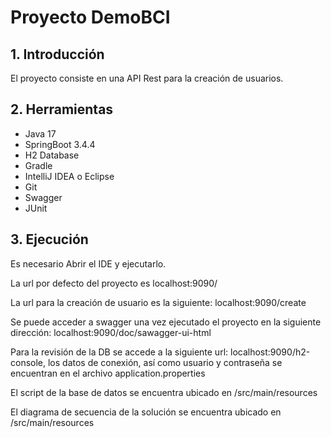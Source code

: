 # Proyecto DemoBCI

## 1. Introducción
El proyecto consiste en una API Rest para la creación de usuarios.

## 2. Herramientas

* Java 17
* SpringBoot 3.4.4
* H2 Database
* Gradle
* IntelliJ IDEA o Eclipse
* Git
* Swagger
* JUnit

## 3. Ejecución

Es necesario Abrir el IDE y ejecutarlo.

La url por defecto del proyecto es localhost:9090/

La url para la creación de usuario es la siguiente: localhost:9090/create

Se puede acceder a swagger una vez ejecutado el proyecto en la siguiente 
dirección: localhost:9090/doc/sawagger-ui-html

Para la revisión de la DB se accede a la siguiente url: localhost:9090/h2-console,
los datos de conexión, así como usuario y contraseña se encuentran en el archivo application.properties 

El script de la base de datos  se encuentra ubicado en /src/main/resources

El diagrama de secuencia de la solución se encuentra ubicado en /src/main/resources


